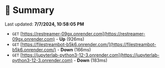 # 📖 Summary
Last updated: **7/7/2024, 10:58:05 PM**

- `GET` [https://restreamer-09gx.onrender.com](https://restreamer-09gx.onrender.com) - **Up** (926ms)
- `GET` [https://filestreambot-b5k6.onrender.com/](https://filestreambot-b5k6.onrender.com/) - **Down** (166ms)
- `GET` [https://jupyterlab-python3-12-3.onrender.com](https://jupyterlab-python3-12-3.onrender.com) - **Down** (183ms)
